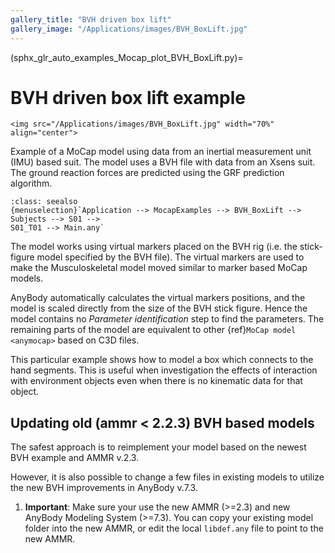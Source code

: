 ```yaml
---
gallery_title: "BVH driven box lift"
gallery_image: "/Applications/images/BVH_BoxLift.jpg"
---
```


(sphx_glr_auto_examples_Mocap_plot_BVH_BoxLift.py)=

# BVH driven box lift example


````{sidebar}
<img src="/Applications/images/BVH_BoxLift.jpg" width="70%" align="center">
````


Example of a MoCap model using data from an inertial measurement unit (IMU) based suit.
The model uses a BVH file with data from an Xsens suit. The ground reaction forces are
predicted using the GRF prediction algorithm.


```{admonition} **Main file Example:**
:class: seealso
{menuselection}`Application --> MocapExamples --> BVH_BoxLift --> Subjects --> S01 -->
S01_T01 --> Main.any`
```

The model works using virtual markers placed on the BVH rig (i.e. the stick-figure model
specified by the BVH file). The virtual markers are used to make the Musculoskeletal model
moved similar to marker based MoCap models.

AnyBody automatically calculates the virtual markers positions, and the model is scaled
directly from the size of the BVH stick figure. Hence the model contains no *Parameter
identification* step to find the parameters. The remaining parts of the model are equivalent to other
{ref}`MoCap model <anymocap>`  based on C3D files.

This particular example shows how to model a box which connects to the hand segments.
This is useful when investigation the effects of interaction with environment objects
even when there is no kinematic data for that object.

## Updating old (ammr \< 2.2.3) BVH based models

The safest approach is to reimplement your model based on the newest BVH example and AMMR
v.2.3.

However, it is also possible to change a few files in existing models to utilize the new
BVH improvements in AnyBody v.7.3.

1. **Important**: Make sure your use the new AMMR (>=2.3) and new AnyBody Modeling System
   (>=7.3). You can copy your existing model folder into the new AMMR, or edit the local
   `libdef.any` file to point to the new AMMR.


